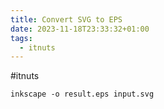 ```yaml
---
title: Convert SVG to EPS
date: 2023-11-18T23:33:32+01:00
tags:
  - itnuts
---
```


\#itnuts

`inkscape -o result.eps input.svg`
